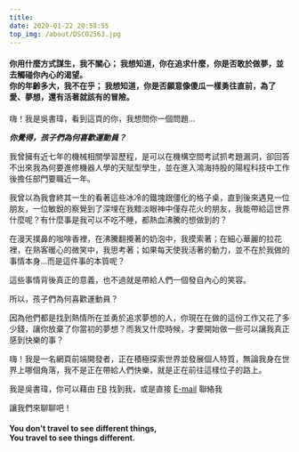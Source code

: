 ```yaml
---
title: 
date: 2020-01-22 20:58:55
top_img: /about/DSC02563.jpg
---
```


#### 你用什麼方式謀生，我不關心； 我想知道，你在追求什麼，你是否敢於做夢，並去觸碰你內心的渴望。<br>你的年齡多大，我不在乎； 我想知道，你是否願意像傻瓜一樣勇往直前，為了愛、夢想，還有活著就該有的冒險。

嗨！我是吳書瑋，看到這頁的你，我想問你一個問題…

***你覺得，孩子們為何喜歡運動員？***

我曾擁有近七年的機械相關學習歷程，是可以在機構空間考試抓考題漏洞，卻回答不出來我為何要進修機器人學的天賦型學生，並在進入鴻海持股的陽程科技中工作後擔任部門要職近一年。

我曾以為我會終其一生的看著這些冰冷的鐵塊跟僵化的格子桌，直到後來遇見一位朋友，一位敏銳的察覺到了深埋在我黯淡眼神中僅存花火的朋友，我能帶給這世界什麼呢？有什麼事是我可以不吃不睡，都熱血沸騰的想做到的？

在漫天撲鼻的咖啡香裡，在沸騰翻攪著的奶泡中，我摸索著；在細心華麗的拉花裡，在熟客暖心的微笑中，我思考著；如果每天使我活著的動力，並不在於我做的事情本身…而是這件事的本質呢？

這些事情背後真正的意義，也不過就是帶給人們一個發自內心的笑容。

所以，孩子們為何喜歡運動員？

因為他們都是找到熱情所在並勇於追求夢想的人，你現在在做的這份工作又花了多少錢，讓你放棄了你當初的夢想？而我又什麼時候，才要開始做一些可以讓我真正感到快樂的事？

嗨！我是一名網頁前端開發者，正在積極探索世界並發展個人特質，無論我身在世界上哪個角落，我不是正在帶給人們快樂，就是正在前往這樣位子的路上。

我是吳書瑋，你可以藉由 [<i class="fa fa-facebook-square"></i> FB](https://www.facebook.com/profile.php?id=100002082737213) 找到我，或是直接 [<i class="fa fa-envelope"></i> E-mail](mailto:wsw0615@gmail.com) 聯絡我

讓我們來聊聊吧！

#### You don't travel to see different things, <br>You travel to see things different.